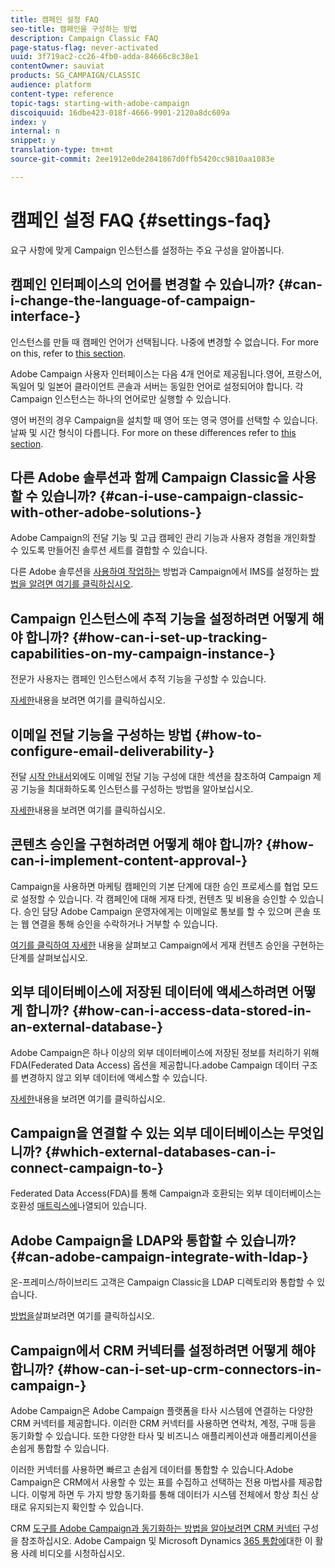 ```yaml
---
title: 캠페인 설정 FAQ
seo-title: 캠페인을 구성하는 방법
description: Campaign Classic FAQ
page-status-flag: never-activated
uuid: 3f719ac2-cc26-4fb0-adda-84666c8c38e1
contentOwner: sauviat
products: SG_CAMPAIGN/CLASSIC
audience: platform
content-type: reference
topic-tags: starting-with-adobe-campaign
discoiquuid: 16dbe423-018f-4666-9901-2120a8dc609a
index: y
internal: n
snippet: y
translation-type: tm+mt
source-git-commit: 2ee1912e0de2841867d0ffb5420cc9810aa1083e

---
```



# 캠페인 설정 FAQ {#settings-faq}

요구 사항에 맞게 Campaign 인스턴스를 설정하는 주요 구성을 알아봅니다.

## 캠페인 인터페이스의 언어를 변경할 수 있습니까? {#can-i-change-the-language-of-campaign-interface-}

인스턴스를 만들 때 캠페인 언어가 선택됩니다. 나중에 변경할 수 없습니다. For more on this, refer to [this section](../../installation/using/creating-an-instance-and-logging-on.md).

Adobe Campaign 사용자 인터페이스는 다음 4개 언어로 제공됩니다.영어, 프랑스어, 독일어 및 일본어 클라이언트 콘솔과 서버는 동일한 언어로 설정되어야 합니다. 각 Campaign 인스턴스는 하나의 언어로만 실행할 수 있습니다.

영어 버전의 경우 Campaign을 설치할 때 영어 또는 영국 영어를 선택할 수 있습니다.날짜 및 시간 형식이 다릅니다. For more on these differences refer to [this section](../../platform/using/adobe-campaign-workspace.md#date-and-time).

## 다른 Adobe 솔루션과 함께 Campaign Classic을 사용할 수 있습니까? {#can-i-use-campaign-classic-with-other-adobe-solutions-}

Adobe Campaign의 전달 기능 및 고급 캠페인 관리 기능과 사용자 경험을 개인화할 수 있도록 만들어진 솔루션 세트를 결합할 수 있습니다.

다른 Adobe 솔루션을 [사용하여 작업하는](../../integrations/using/about-campaign-integrations.md) 방법과 Campaign에서 IMS를 설정하는 [방법을 알려면 여기를 클릭하십시오](../../integrations/using/about-adobe-id.md).

## Campaign 인스턴스에 추적 기능을 설정하려면 어떻게 해야 합니까? {#how-can-i-set-up-tracking-capabilities-on-my-campaign-instance-}

전문가 사용자는 캠페인 인스턴스에서 추적 기능을 구성할 수 있습니다.

[자세한](../../installation/using/deploying-an-instance.md#tracking-configuration)내용을 보려면 여기를 클릭하십시오.

## 이메일 전달 기능을 구성하는 방법 {#how-to-configure-email-deliverability-}

전달 [시작 안내서](http://docs.campaign.adobe.com/doc/AC/getting_started/EN/deliverability.html)외에도 이메일 전달 기능 구성에 대한 섹션을 참조하여 Campaign 제공 기능을 최대화하도록 인스턴스를 구성하는 방법을 알아보십시오.

[자세한](../../installation/using/email-deliverability.md)내용을 보려면 여기를 클릭하십시오.

## 콘텐츠 승인을 구현하려면 어떻게 해야 합니까? {#how-can-i-implement-content-approval-}

Campaign을 사용하면 마케팅 캠페인의 기본 단계에 대한 승인 프로세스를 협업 모드로 설정할 수 있습니다. 각 캠페인에 대해 게재 타겟, 컨텐츠 및 비용을 승인할 수 있습니다. 승인 담당 Adobe Campaign 운영자에게는 이메일로 통보를 할 수 있으며 콘솔 또는 웹 연결을 통해 승인을 수락하거나 거부할 수 있습니다.

[여기를 클릭하여 자세한](../../campaign/using/marketing-campaign-approval.md#checking-and-approving-deliveries) 내용을 살펴보고 Campaign에서 게재 컨텐츠 승인을 구현하는 단계를 살펴보십시오.

## 외부 데이터베이스에 저장된 데이터에 액세스하려면 어떻게 합니까? {#how-can-i-access-data-stored-in-an-external-database-}

Adobe Campaign은 하나 이상의 외부 데이터베이스에 저장된 정보를 처리하기 위해 FDA(Federated Data Access) 옵션을 제공합니다.adobe Campaign 데이터 구조를 변경하지 않고 외부 데이터에 액세스할 수 있습니다.

[자세한](../../platform/using/accessing-an-external-database.md)내용을 보려면 여기를 클릭하십시오.

## Campaign을 연결할 수 있는 외부 데이터베이스는 무엇입니까? {#which-external-databases-can-i-connect-campaign-to-}

Federated Data Access(FDA)를 통해 Campaign과 호환되는 외부 데이터베이스는 호환성 [매트릭스에](https://helpx.adobe.com/campaign/kb/compatibility-matrix.html)나열되어 있습니다.

## Adobe Campaign을 LDAP와 통합할 수 있습니까? {#can-adobe-campaign-integrate-with-ldap-}

온-프레미스/하이브리드 고객은 Campaign Classic을 LDAP 디렉토리와 통합할 수 있습니다.

[방법을](../../installation/using/connecting-through-ldap.md)살펴보려면 여기를 클릭하십시오.

## Campaign에서 CRM 커넥터를 설정하려면 어떻게 해야 합니까? {#how-can-i-set-up-crm-connectors-in-campaign-}

Adobe Campaign은 Adobe Campaign 플랫폼을 타사 시스템에 연결하는 다양한 CRM 커넥터를 제공합니다. 이러한 CRM 커넥터를 사용하면 연락처, 계정, 구매 등을 동기화할 수 있습니다. 또한 다양한 타사 및 비즈니스 애플리케이션과 애플리케이션을 손쉽게 통합할 수 있습니다.

이러한 커넥터를 사용하면 빠르고 손쉽게 데이터를 통합할 수 있습니다.Adobe Campaign은 CRM에서 사용할 수 있는 표를 수집하고 선택하는 전용 마법사를 제공합니다. 이렇게 하면 두 가지 방향 동기화를 통해 데이터가 시스템 전체에서 항상 최신 상태로 유지되는지 확인할 수 있습니다.

CRM [도구를 Adobe Campaign과 동기화하는 방법을 알아보려면 CRM 커넥터](../../platform/using/crm-connectors.md) 구성을 참조하십시오. Adobe Campaign 및 Microsoft Dynamics [365 통합에](https://helpx.adobe.com/campaign/kt/acc/using/acc-integrate-dynamics365-with-acc-feature-video-set-up.html)대한 이 활용 사례 비디오를 시청하십시오.
